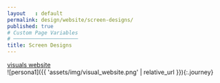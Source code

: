 ```yaml
---
layout   : default
permalink: design/website/screen-designs/
published: true
# Custom Page Variables
# ─────────────────────
title: Screen Designs
---
```

<a href="https://xd.adobe.com/view/72a1997b-de86-479a-7954-e4b5d4480b90-0490/" target="_parent" class="btn btn-primary">visuals website</a><br>
![persona1]({{ 'assets/img/visual_website.png' | relative_url }}){:.journey}